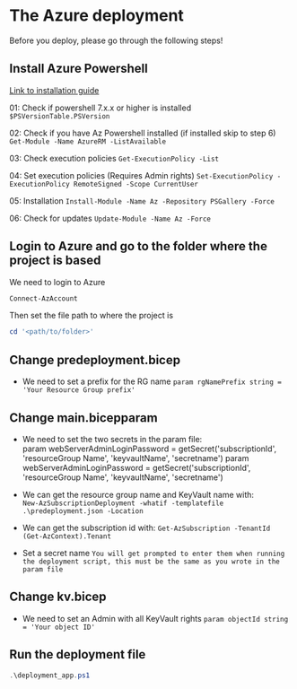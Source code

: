 # The Azure deployment

Before you deploy, please go through the following steps!

## Install Azure Powershell

[Link to installation guide](https://learn.microsoft.com/en-us/powershell/azure/install-azps-windows?view=azps-10.3.0&tabs=powershell&pivots=windows-psgallery)

01: Check if powershell 7.x.x or higher is installed
`$PSVersionTable.PSVersion`

02: Check if you have Az Powershell installed (if installed skip to step 6)
`Get-Module -Name AzureRM -ListAvailable`

03: Check execution policies
`Get-ExecutionPolicy -List`

04: Set execution policies (Requires Admin rights)
`Set-ExecutionPolicy -ExecutionPolicy RemoteSigned -Scope CurrentUser`

05: Installation
`Install-Module -Name Az -Repository PSGallery -Force`

06: Check for updates
`Update-Module -Name Az -Force`

## Login to Azure and go to the folder where the project is based

We need to login to Azure

```powershell
Connect-AzAccount
```

Then set the file path to where the project is

```powershell
cd '<path/to/folder>'
```

## Change predeployment.bicep

- We need to set a prefix for the RG name
 `param rgNamePrefix string = 'Your Resource Group prefix'`

## Change main.bicepparam

- We need to set the two secrets in the param file:  
    param webServerAdminLoginPassword = getSecret('subscriptionId', 'resourceGroup Name', 'keyvaultName', 'secretname')
    param webServerAdminLoginPassword = getSecret('subscriptionId', 'resourceGroup Name', 'keyvaultName', 'secretname')

- We can get the resource group name and KeyVault name with:  
 `New-AzSubscriptionDeployment -whatif -templatefile .\predeployment.json -Location`

- We can get the subscription id with:
 `Get-AzSubscription -TenantId (Get-AzContext).Tenant`

- Set a secret name
 `You will get prompted to enter them when running the deployment script, this must be the same as you wrote in the param file`

## Change kv.bicep

- We need to set an Admin with all KeyVault rights
 `param objectId string = 'Your object ID'`

## Run the deployment file

```powershell
.\deployment_app.ps1
```
